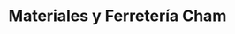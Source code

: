 ---
title: "Materiales y Ferretería Cham"
url: /penonome/materiales-y-ferreteria-cham/
shop: hardware
---
